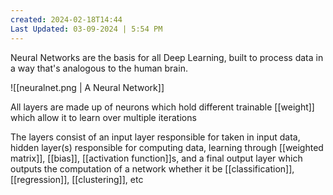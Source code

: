 ```yaml
---
created: 2024-02-18T14:44
Last Updated: 03-09-2024 | 5:54 PM
---
```

Neural Networks are the basis for all Deep Learning, built to process data in a way that's analogous to the human brain.

![[neuralnet.png | A Neural Network]]

All layers are made up of neurons which hold different trainable [[weight]] which allow it to learn over multiple iterations

The layers consist of an input layer responsible for taken in input data, hidden layer(s) responsible for computing data, learning through [[weighted matrix]], [[bias]], [[activation function]]s, and a final output layer which outputs the computation of a network whether it be [[classification]], [[regression]], [[clustering]], etc